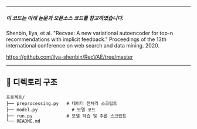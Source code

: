 
---

##### 이 코드는 아래 논문과 오픈소스 코드를 참고하였습니다.

Shenbin, Ilya, et al. "Recvae: A new variational autoencoder for top-n recommendations with implicit feedback." Proceedings of the 13th international conference on web search and data mining. 2020.


https://github.com/ilya-shenbin/RecVAE/tree/master

---

## 📂 디렉토리 구조

```
프로젝트/
├── preprocessing.py   # 데이터 전처리 스크립트
├── model.py             # 모델 코드
├── run.py             # 모델 학습 및 추론 스크립트
└── README.md        
```


